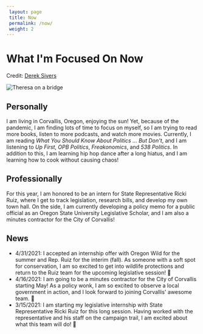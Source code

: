 ```yaml
---
 layout: page
 title: Now
 permalink: /now/
 weight: 2
---
```

 
# What I'm Focused On Now
<p>Credit: <a href="https://nownownow.com/about" target="_blank">Derek Sivers</a></p>

![Theresa on a bridge](https://i.imgur.com/FoSuC4U.jpg)

## Personally
I am living in Corvallis, Oregon, enjoying the sun! 
Yet, because of the pandemic, I am finding lots of time to focus on myself, so 
I am trying to read more books, listen to more podcasts, and watch more movies.
Currently, I am reading *What You Should Know About Politics ... But Don't*,
and I am listening to *Up First*, *OPB Politics*, *Freakonomics*, and *538 Politics*.
In addition to this, I am learning hip hop dance after a long hiatus, and I am learning how to cook without causing chaos!

## Professionally
For this year, I am honored to be an intern for State Representative Ricki Ruiz, where I get to track legislation, research bills, and develop my own town hall. 
On the side, I am currently developing a policy memo for a public official as an Oregon State University Legislative Scholar, and I am also a minutes contractor for the City of Corvallis!

## News
* 4/31/2021: I accepted an internship offer with Oregon Wild for the summer and Rep. Ruiz for the interim (fall). As someone with a soft spot for conservation, I am so excited to get into wildlife protections and return to the Ruiz team for the upcoming legislative session! :owl:
* 4/16/2021: I am going to be a minutes contractor for the City of Corvallis starting May! As a policy wonk, I am so excited to observe a local government in action, and I look forward to joining Corvallis' awesome team. :tada:
* 3/15/2021: I am starting my legislative internship with State Representative Ricki Ruiz for this long session. Having worked with the representative and his staff on the campaign trail, I am excited about what this team will do! :muscle:
